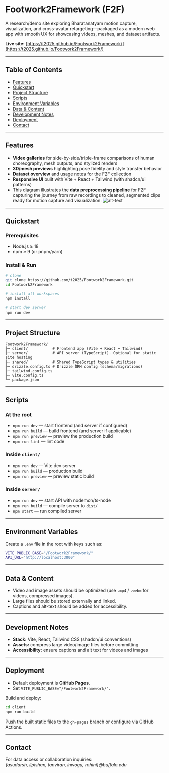 # Footwork2Framework (F2F)

A research/demo site exploring Bharatanatyam motion capture, visualization, and cross-avatar retargeting—packaged as a modern web app with smooth UX for showcasing videos, meshes, and dataset artifacts.

**Live site:** [https://t2025.github.io/Footwork2Framework/](https://t2025.github.io/Footwork2Framework/)

---

## Table of Contents

- [Features](#features)
- [Quickstart](#quickstart)
- [Project Structure](#project-structure)
- [Scripts](#scripts)
- [Environment Variables](#environment-variables)
- [Data & Content](#data--content)
- [Development Notes](#development-notes)
- [Deployment](#deployment)
- [Contact](#contact)

---

## Features

- **Video galleries** for side-by-side/triple-frame comparisons of human choreography, mesh outputs, and stylized renders  
- **3D/mesh previews** highlighting pose fidelity and style transfer behavior  
- **Dataset overview** and usage notes for the F2F collection  
- **Responsive UI** built with Vite + React + Tailwind (with shadcn/ui patterns)
- This diagram illustrates the **data preprocessing pipeline** for F2F capturing the journey from raw recordings to cleaned, segmented clips ready for motion capture and visualization:
 ![alt-text](https://bharatnatyambucket.s3.us-east-1.amazonaws.com/data_preprocessing.png)

---

## Quickstart

### Prerequisites
- Node.js ≥ 18  
- npm ≥ 9 (or pnpm/yarn)

### Install & Run
```bash
# clone
git clone https://github.com/t2025/Footwork2Framework.git
cd Footwork2Framework

# install all workspaces
npm install

# start dev server
npm run dev
```

---

## Project Structure

```
Footwork2Framework/
├─ client/           # Frontend app (Vite + React + Tailwind)
├─ server/           # API server (TypeScript). Optional for static site hosting
├─ shared/           # Shared TypeScript types & utilities
├─ drizzle.config.ts # Drizzle ORM config (schema/migrations)
├─ tailwind.config.ts
├─ vite.config.ts
└─ package.json
```

---

## Scripts

### At the root
- `npm run dev` — start frontend (and server if configured)  
- `npm run build` — build frontend (and server if applicable)  
- `npm run preview` — preview the production build  
- `npm run lint` — lint code  

### Inside `client/`
- `npm run dev` — Vite dev server  
- `npm run build` — production build  
- `npm run preview` — preview static build  

### Inside `server/`
- `npm run dev` — start API with nodemon/ts-node  
- `npm run build` — compile server to `dist/`  
- `npm start` — run compiled server  

---

## Environment Variables

Create a `.env` file in the root with keys such as:
```bash
VITE_PUBLIC_BASE="/Footwork2Framework/"
API_URL="http://localhost:3000"
```

---

## Data & Content

- Video and image assets should be optimized (use `.mp4` / `.webm` for videos, compressed images).  
- Large files should be stored externally and linked.  
- Captions and alt-text should be added for accessibility.  

---

## Development Notes

- **Stack:** Vite, React, Tailwind CSS (shadcn/ui conventions)  
- **Assets:** compress large video/image files before committing  
- **Accessibility:** ensure captions and alt text for videos and images  

---

## Deployment

- Default deployment is **GitHub Pages**.  
- Set `VITE_PUBLIC_BASE="/Footwork2Framework/"`.  

Build and deploy:
```bash
cd client
npm run build
```

Push the built static files to the `gh-pages` branch or configure via GitHub Actions.

---


## Contact

For data access or collaboration inquiries:  
*{asudarsh, lipishan, tanviran, inwogu, rohini}@buffalo.edu*  
